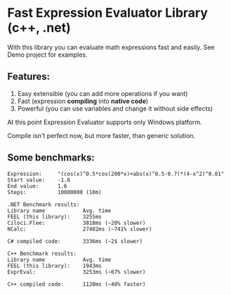 Fast Expression Evaluator Library (c++, .net)
====

With this library you can evaluate math expressions fast and easily.
See Demo project for examples.

Features:
---

1. Easy extensible (you can add more operations if you want)
2. Fast (expression **compiling** into **native code**)
3. Powerful (you can use variables and change it without side effects)


At this point Expression Evaluator supports only Windows platform. 

Compile isn't perfect now, but more faster, than generic solution.

Some benchmarks:
---

```
Expression:     "(cos(x)^0.5*cos(200*x)+abs(x)^0.5-0.7)*(4-x^2)^0.01"
Start value:    -1.6
End value:      1.6
Steps:          10000000 (10m)

.NET Benchmark results:
Library name            Avg. time
FEEL (this library):    3255ms
Ciloci.Flee:            3818ms (~20% slower)
NCalc:                  27402ms (~741% slower)

C# compiled code:       3336ms (~2$ slower)

C++ Benchmark results:
Library name            Avg. time
FEEL (this library):    1943ms
ExprEval:               3253ms (~67% slower)

C++ compiled code:      1120ms (~40% faster)
```

